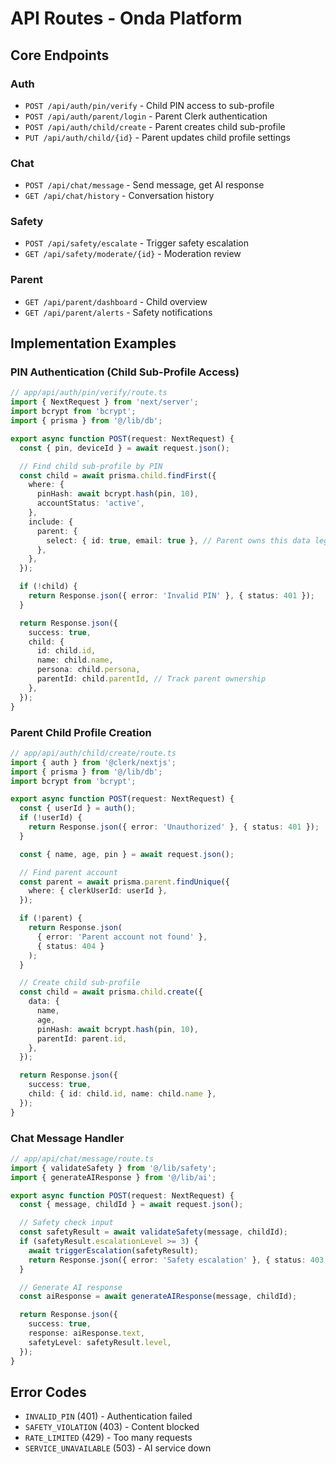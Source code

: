 # API Routes - Onda Platform

## Core Endpoints

### Auth

- `POST /api/auth/pin/verify` - Child PIN access to sub-profile
- `POST /api/auth/parent/login` - Parent Clerk authentication
- `POST /api/auth/child/create` - Parent creates child sub-profile
- `PUT /api/auth/child/{id}` - Parent updates child profile settings

### Chat

- `POST /api/chat/message` - Send message, get AI response
- `GET /api/chat/history` - Conversation history

### Safety

- `POST /api/safety/escalate` - Trigger safety escalation
- `GET /api/safety/moderate/{id}` - Moderation review

### Parent

- `GET /api/parent/dashboard` - Child overview
- `GET /api/parent/alerts` - Safety notifications

## Implementation Examples

### PIN Authentication (Child Sub-Profile Access)

```typescript
// app/api/auth/pin/verify/route.ts
import { NextRequest } from 'next/server';
import bcrypt from 'bcrypt';
import { prisma } from '@/lib/db';

export async function POST(request: NextRequest) {
  const { pin, deviceId } = await request.json();

  // Find child sub-profile by PIN
  const child = await prisma.child.findFirst({
    where: {
      pinHash: await bcrypt.hash(pin, 10),
      accountStatus: 'active',
    },
    include: {
      parent: {
        select: { id: true, email: true }, // Parent owns this data legally
      },
    },
  });

  if (!child) {
    return Response.json({ error: 'Invalid PIN' }, { status: 401 });
  }

  return Response.json({
    success: true,
    child: {
      id: child.id,
      name: child.name,
      persona: child.persona,
      parentId: child.parentId, // Track parent ownership
    },
  });
}
```

### Parent Child Profile Creation

```typescript
// app/api/auth/child/create/route.ts
import { auth } from '@clerk/nextjs';
import { prisma } from '@/lib/db';
import bcrypt from 'bcrypt';

export async function POST(request: NextRequest) {
  const { userId } = auth();
  if (!userId) {
    return Response.json({ error: 'Unauthorized' }, { status: 401 });
  }

  const { name, age, pin } = await request.json();

  // Find parent account
  const parent = await prisma.parent.findUnique({
    where: { clerkUserId: userId },
  });

  if (!parent) {
    return Response.json(
      { error: 'Parent account not found' },
      { status: 404 }
    );
  }

  // Create child sub-profile
  const child = await prisma.child.create({
    data: {
      name,
      age,
      pinHash: await bcrypt.hash(pin, 10),
      parentId: parent.id,
    },
  });

  return Response.json({
    success: true,
    child: { id: child.id, name: child.name },
  });
}
```

### Chat Message Handler

```typescript
// app/api/chat/message/route.ts
import { validateSafety } from '@/lib/safety';
import { generateAIResponse } from '@/lib/ai';

export async function POST(request: NextRequest) {
  const { message, childId } = await request.json();

  // Safety check input
  const safetyResult = await validateSafety(message, childId);
  if (safetyResult.escalationLevel >= 3) {
    await triggerEscalation(safetyResult);
    return Response.json({ error: 'Safety escalation' }, { status: 403 });
  }

  // Generate AI response
  const aiResponse = await generateAIResponse(message, childId);

  return Response.json({
    success: true,
    response: aiResponse.text,
    safetyLevel: safetyResult.level,
  });
}
```

## Error Codes

- `INVALID_PIN` (401) - Authentication failed
- `SAFETY_VIOLATION` (403) - Content blocked
- `RATE_LIMITED` (429) - Too many requests
- `SERVICE_UNAVAILABLE` (503) - AI service down
